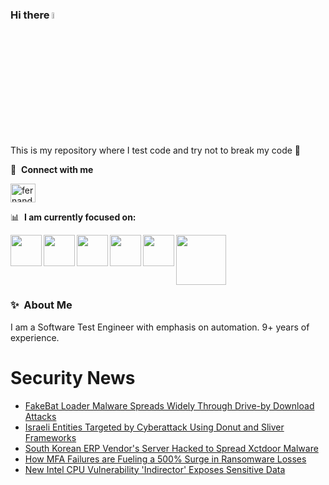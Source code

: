 ### Hi there <a href="https://www.gautamkrishnar.com/"><img src="https://media.giphy.com/media/hvRJCLFzcasrR4ia7z/giphy.gif" width="5%"></a>
This is my repository where I test code and try not to break my code :rofl:

🔗 &nbsp;**Connect with me**
<p align="left">
<a href="https://linkedin.com/in/fernandorlcruz" target="blank"><img align="center" src="https://raw.githubusercontent.com/rahuldkjain/github-profile-readme-generator/master/src/images/icons/Social/linked-in-alt.svg" alt="fernando cruz" height="30" width="40" /></a>
  
📊 &nbsp;**I am currently focused on:**

<img align="left" width='50' height='50' src="https://cdn.jsdelivr.net/gh/devicons/devicon/icons/python/python-original-wordmark.svg" />
<img align="left" width='50' height='50' src="https://cdn.jsdelivr.net/gh/devicons/devicon/icons/csharp/csharp-original.svg" />
<img align="left" width='50' height='50' src="https://cdn.jsdelivr.net/gh/devicons/devicon/icons/jenkins/jenkins-original.svg" />
<img align="left" width='50' height='50' src="https://specflow.org/wp-content/uploads/2021/05/SpecFlow-Icon.png" />
<img align="left" width='50' height='50' src="https://www.svgrepo.com/show/306098/githubactions.svg" />
<img width='80' height='80' src="https://cdn2.vectorstock.com/i/1000x1000/64/81/security-testing-concept-icon-safety-audit-key-vector-29166481.jpg" />
          
          
  
### ✨&nbsp; About Me

I am a Software Test Engineer with emphasis on automation. 9+ years of experience.

# Security News
<!-- BLOG-POST-LIST:START -->
- [FakeBat Loader Malware Spreads Widely Through Drive-by Download Attacks](https://thehackernews.com/2024/07/fakebat-loader-malware-spreads-widely.html)
- [Israeli Entities Targeted by Cyberattack Using Donut and Sliver Frameworks](https://thehackernews.com/2024/07/israeli-entities-targeted-by.html)
- [South Korean ERP Vendor&#39;s Server Hacked to Spread Xctdoor Malware](https://thehackernews.com/2024/07/south-korean-erp-vendors-server-hacked.html)
- [How MFA Failures are Fueling a 500% Surge in Ransomware Losses](https://thehackernews.com/2024/07/how-mfa-failures-are-fueling-500-surge.html)
- [New Intel CPU Vulnerability &#39;Indirector&#39; Exposes Sensitive Data](https://thehackernews.com/2024/07/new-intel-cpu-vulnerability-indirector.html)
<!-- BLOG-POST-LIST:END -->
